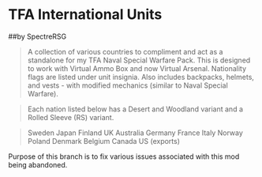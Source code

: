 # TFA International Units 
##by SpectreRSG

> A collection of various countries to compliment and act as a standalone for my TFA Naval Special Warfare Pack. This is designed to work with Virtual Ammo Box and now Virtual Arsenal. Nationality flags are listed under unit insignia. Also includes backpacks, helmets, and vests - with modified mechanics (similar to Naval Special Warfare).

>Each nation listed below has a Desert and Woodland variant and a Rolled Sleeve (RS) variant.

>Sweden
>Japan
>Finland
>UK
>Australia
>Germany
>France
>Italy
>Norway
>Poland
>Denmark
>Belgium
>Canada
>US (exports)

Purpose of this branch is to fix various issues associated with this mod being abandoned.